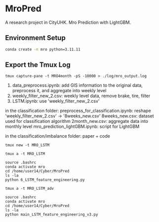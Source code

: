 # MroPred
A research project in CityUHK. Mro Prediction with LightGBM.

## Environment Setup

```bash
conda create -n mro python=3.11.11
```

## Export the Tmux Log

```shell
tmux capture-pane -t MRO4month -pS -10000 > ./log/mro_output.log
```

1. data_preprocess.ipynb: add GIS information to the original data, preprocess it, and aggregate into weekly level
2. weekly_filter_new_2.csv: weekly level data, remove brake, tire, filter
3. LSTM.ipynb: use 'weekly_filter_new_2.csv'

in the classification folder:
preprocess_for_classification.ipynb: reshape 'weekly_filter_new_2.csv' -> '8weeks_new.csv'
8weeks_new.csv: dataset used for classification algorithm
2month_new.csv: aggregate data into monthly level
mro_prediction_lightGBM.ipynb: script for LightGBM

in the classification/imbalance folder: paper + code

```shell
tmux new -t MRO_LSTM
```

```shell
tmux a -t MRO_LSTM
```

```shell
source .bashrc
conda activate mro
cd /home/user14/Cyber/MroPred
ls -la
python 6_LSTM_feature_engineering.py
```

```shell
tmux a -t MRO_LSTM_adv
```

```shell
source .bashrc
conda activate mro
cd /home/user14/Cyber/MroPred
ls -la
python main_LSTM_feature_engineering_v3.py
```